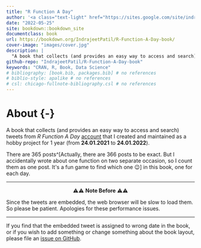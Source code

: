 ```yaml
--- 
title: "R Function A Day"
author: '<a class="text-light" href="https://sites.google.com/site/indrajeetspatilmorality/">Indrajeet Patil</a>'
date: "2022-05-25"
site: bookdown::bookdown_site
documentclass: book
url: https://bookdown.org/IndrajeetPatil/R-Function-A-Day-book/
cover-image: "images/cover.jpg"
description: |
  "A book that collects (and provides an easy way to access and search) tweets from *R Function A Day* [account](https://twitter.com/rfunctionaday) that I created and maintained as a hobby project for 1 year (from 24.01.2021 to 24.01.2022)."
github-repo: "IndrajeetPatil/R-Function-A-Day-book"
keywords: "CRAN, R, Book, Data Science"
# bibliography: [book.bib, packages.bib] # no references
# biblio-style: apalike # no references
# csl: chicago-fullnote-bibliography.csl # no references
---
```


# About {-}

A book that collects (and provides an easy way to access and search) tweets from *R Function A Day* [account](https://twitter.com/rfunctionaday) that I created and maintained as a hobby project for 1 year (from **24.01.2021** to **24.01.2022**).

There are 365 posts^[Actually, there are 366 posts to be exact. But I accidentally wrote about one function on two separate occasion, so I count them as one post. It's a fun game to find which one 😉] in this book, one for each day. 

---

<p align="center"> ⚠️⚠️  <b>Note Before</b>  ⚠️⚠️ </p>

Since the tweets are embedded, the web browser will be slow to load them. So please be patient.
Apologies for these performance issues.

---

If you find that the embedded tweet is assigned to wrong date in the book, or if you wish to add something or change something about the book layout, please file an [issue on GitHub](https://github.com/IndrajeetPatil/R-Function-A-Day-book/issues).

